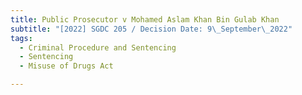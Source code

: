 ```yaml
---
title: Public Prosecutor v Mohamed Aslam Khan Bin Gulab Khan
subtitle: "[2022] SGDC 205 / Decision Date: 9\_September\_2022"
tags:
  - Criminal Procedure and Sentencing
  - Sentencing
  - Misuse of Drugs Act

---
```

